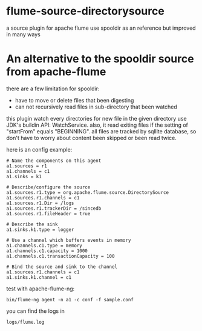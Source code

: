 # flume-source-directorysource
a source plugin for apache flume use spooldir as an reference but improved in many ways

# An alternative to the spooldir source from apache-flume
there are a few limitation for spooldir:

* have to move or delete files that been digesting
* can not recursively read files in sub-directory that been watched

this plugin watch every directories for new file in the given directory use JDK's buildin API: WatchService.
also, it read exiting files if the setting of "startFrom" equals "BEGINNING".
all files are tracked by sqllite database, so don't have to worry about content been skipped or been read twice.

here is an config example:

    # Name the components on this agent
    a1.sources = r1
    a1.channels = c1
    a1.sinks = k1

    # Describe/configure the source
    a1.sources.r1.type = org.apache.flume.source.DirectorySource
    a1.sources.r1.channels = c1
    a1.sources.r1.Dir = /logs
    a1.sources.r1.trackerDir = /sincedb
    a1.sources.r1.fileHeader = true

    # Describe the sink
    a1.sinks.k1.type = logger

    # Use a channel which buffers events in memory
    a1.channels.c1.type = memory
    a1.channels.c1.capacity = 1000
    a1.channels.c1.transactionCapacity = 100
    
    # Bind the source and sink to the channel
    a1.sources.r1.channels = c1
    a1.sinks.k1.channel = c1
 
  
test with apache-flume-ng:

    bin/flume-ng agent -n a1 -c conf -f sample.conf

you can find the logs in

    logs/flume.log
